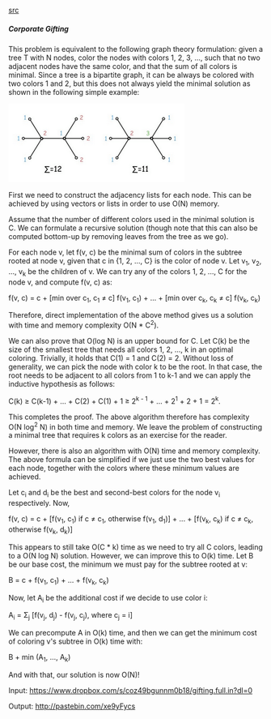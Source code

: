 [src](https://www.facebook.com/notes/facebook-hacker-cup/hacker-cup-2015-round-1-solutions/1047761065239794)

##### Corporate Gifting

This problem is equivalent to the following graph theory formulation: given a tree T with N nodes, color the nodes with colors 1, 2, 3, ..., such that no two adjacent nodes have the same color, and that the sum of all colors is minimal. Since a tree is a bipartite graph, it can be always be colored with two colors 1 and 2, but this does not always yield the minimal solution as shown in the following simple example:

![Simple Example](./image1.png)

First we need to construct the adjacency lists for each node. This can be achieved by using vectors or lists in order to use O(N) memory.

Assume that the number of different colors used in the minimal solution is C. We can formulate a recursive solution (though note that this can also be computed bottom-up by removing leaves from the tree as we go).

For each node v, let f(v, c) be the minimal sum of colors in the subtree rooted at node v, given that c in {1, 2, ..., C} is the color of node v. Let v<sub>1</sub>, v<sub>2</sub>, ..., v<sub>k</sub> be the children of v. We can try any of the colors 1, 2, ..., C for the node v, and compute f(v, c) as:

f(v, c) = c + [min over c<sub>1</sub>, c<sub>1</sub> ≠ c] f(v<sub>1</sub>, c<sub>1</sub>) + ... + [min over c<sub>k</sub>, c<sub>k</sub> ≠ c] f(v<sub>k</sub>, c<sub>k</sub>)

Therefore, direct implementation of the above method gives us a solution with time and memory complexity O(N * C<sup>2</sup>).

We can also prove that O(log N) is an upper bound for C. Let C(k) be the size of the smallest tree that needs all colors 1, 2, ..., k in an optimal coloring. Trivially, it holds that C(1) = 1 and C(2) = 2. Without loss of generality, we can pick the node with color k to be the root. In that case, the root needs to be adjacent to all colors from 1 to k-1 and we can apply the inductive hypothesis as follows: 

C(k) ≥ C(k-1) + ... + C(2) + C(1) + 1 ≥ 2<sup>k - 1</sup> + ... + 2<sup>1</sup> + 2 + 1 = 2<sup>k</sup>.

This completes the proof. The above algorithm therefore has complexity O(N log<sup>2</sup> N) in both time and memory. We leave the problem of constructing a minimal tree that requires k colors as an exercise for the reader.

However, there is also an algorithm with O(N) time and memory complexity. The above formula can be simplified if we just use the two best values for each node, together with the colors where these minimum values are achieved.

Let c<sub>i</sub> and d<sub>i</sub> be the best and second-best colors for the node v<sub>i</sub> respectively. Now,

f(v, c) = c + [f(v<sub>1</sub>, c<sub>1</sub>) if c ≠ c<sub>1</sub>, otherwise f(v<sub>1</sub>, d<sub>1</sub>)] + ... + [f(v<sub>k</sub>, c<sub>k</sub>) if c ≠ c<sub>k</sub>, otherwise f(v<sub>k</sub>, d<sub>k</sub>)] 

This appears to still take O(C * k) time as we need to try all C colors, leading to a O(N log N) solution. However, we can improve this to O(k) time. Let B be our base cost, the minimum we must pay for the subtree rooted at v:

B = c + f(v<sub>1</sub>, c<sub>1</sub>) + ... + f(v<sub>k</sub>, c<sub>k</sub>)

Now, let A<sub>i</sub> be the additional cost if we decide to use color i:

A<sub>i</sub> = Σ<sub>j</sub> [f(v<sub>j</sub>, d<sub>j</sub>) - f(v<sub>j</sub>, c<sub>j</sub>), where c<sub>j</sub> = i]

We can precompute A in O(k) time, and then we can get the minimum cost of coloring v's subtree in O(k) time with:

B + min (A<sub>1</sub>, ..., A<sub>k</sub>)

And with that, our solution is now O(N)!

Input: https://www.dropbox.com/s/coz49bgunnm0b18/gifting.full.in?dl=0

Output: http://pastebin.com/xe9yFycs
